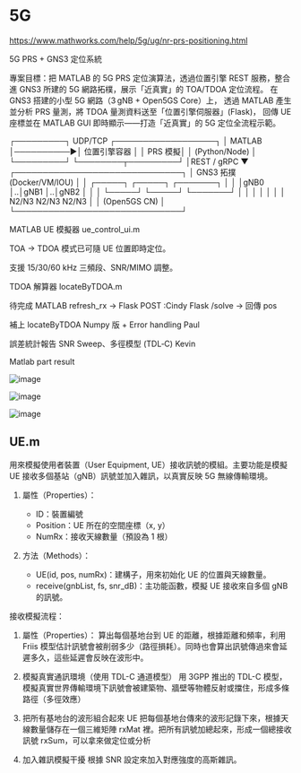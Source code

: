 # 5G
https://www.mathworks.com/help/5g/ug/nr-prs-positioning.html



5G PRS + GNS3 定位系統

專案目標：把 MATLAB 的 5G PRS 定位演算法，透過位置引擎 REST 服務，整合進 GNS3 所建的 5G 網路拓樸，展示「近真實」的 TOA/TDOA 定位流程。
在 GNS3 搭建的小型 5G 網路（3 gNB + Open5GS Core）上，
透過 MATLAB 產生並分析 PRS 量測，將 TDOA 量測資料送至「位置引擎伺服器」(Flask)，
回傳 UE 座標並在 MATLAB GUI 即時顯示——打造「近真實」的 5G 定位全流程示範。


┌─────────┐  UDP/TCP   ┌──────────────────┐
│ MATLAB  │──────────▶│  位置引擎容器      │
│ PRS 模擬│            │  (Python/Node)    │
└─────────┘            └────────┬─────────┘
                               │REST / gRPC
                               ▼
          ┌──────────────────────────────┐
          │ GNS3 拓撲 (Docker/VM/IOU)    │
          │ ┌─────┐  ┌─────┐  ┌───────┐ │
          │ │gNB0 │..│gNB1 │..│gNB2   │ │
          │ └─────┘  └─────┘  └───────┘ │
          │     │        │        │      │
          │    N2/N3   N2/N3   N2/N3    │
          │          (Open5GS CN)       │
          └──────────────────────────────┘

MATLAB UE 模擬器 ue_control_ui.m





  TOA → TDOA 模式已可隨 UE 位置即時定位。

  支援 15/30/60 kHz 三頻段、SNR/MIMO 調整。

TDOA 解算器 locateByTDOA.m

待完成
MATLAB refresh_rx → Flask POST  :Cindy
Flask /solve → 回傳 pos

補上 locateByTDOA Numpy 版 + Error handling Paul

誤差統計報告 SNR Sweep、多徑模型 (TDL‑C) Kevin




Matlab part result

![image](https://github.com/user-attachments/assets/4a51caf2-86cb-47e7-b9e8-84fb02650065)


![image](https://github.com/user-attachments/assets/c7594034-ca04-452b-9d60-a10222b3172d)


![image](https://github.com/user-attachments/assets/ecd39edb-7c1b-47e1-8722-085ac739865e)



## UE.m
用來模擬使用者裝置（User Equipment, UE）接收訊號的模組。主要功能是模擬 UE 接收多個基站（gNB）訊號並加入雜訊，以真實反映 5G 無線傳輸環境。
1. 屬性（Properties）：
   - ID：裝置編號
   - Position：UE 所在的空間座標（x, y）
   - NumRx：接收天線數量（預設為 1 根）

2. 方法（Methods）：
   - UE(id, pos, numRx)：建構子，用來初始化 UE 的位置與天線數量。
   - receive(gnbList, fs, snr_dB)：主功能函數，模擬 UE 接收來自多個 gNB 的訊號。


接收模擬流程：
1. 屬性（Properties）：
   算出每個基地台到 UE 的距離，根據距離和頻率，利用 Friis 模型估計訊號會被削弱多少（路徑損耗）。同時也會算出訊號傳過來會延遲多久，這些延遲會反映在波形中。

2. 模擬真實通訊環境（使用 TDL-C 通道模型）
   用 3GPP 推出的 TDL-C 模型，模擬真實世界傳輸環境下訊號會被建築物、牆壁等物體反射或擋住，形成多條路徑（多徑效應）
   
3. 把所有基地台的波形組合起來
   UE 把每個基地台傳來的波形記錄下來，根據天線數量儲存在一個三維矩陣 rxMat 裡。把所有訊號加總起來，形成一個總接收訊號 rxSum，可以拿來做定位或分析

4. 加入雜訊模擬干擾
   根據 SNR 設定來加入對應強度的高斯雜訊。
